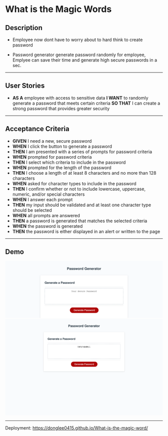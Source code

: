 # What is the Magic Words

## Description
 
* Employee now dont have to worry about to hard think to create password

* Password generator generate password randomly for employee, Emplyee can save their time and generate high secure passwords in a sec.


---

## User Stories

*  **AS A** employee with access to sensitive data
**I WANT** to randomly generate a password that meets certain criteria
**SO THAT** I can create a strong password that provides greater security

---


## Acceptance Criteria

* **GIVEN** I need a new, secure password
* **WHEN** I click the button to generate a password
* **THEN** I am presented with a series of prompts for password criteria
* **WHEN** prompted for password criteria
* **THEN** I select which criteria to include in the password
* **WHEN** prompted for the length of the password
* **THEN** I choose a length of at least 8 characters and no more than 128 characters
* **WHEN** asked for character types to include in the password
* **THEN** I confirm whether or not to include lowercase, uppercase, numeric, and/or special characters
* **WHEN** I answer each prompt
* **THEN** my input should be validated and at least one character type should be selected
* **WHEN** all prompts are answered
* **THEN** a password is generated that matches the selected criteria
* **WHEN** the password is generated
* **THEN** the password is either displayed in an alert or written to the page

---

## Demo

![Demo Image](./Develop/image/Password%20generator.png)
![Demo Image](./Develop/image/Password%20generator2.png)


---

Deployment: https://donglee0415.github.io/What-is-the-magic-word/

